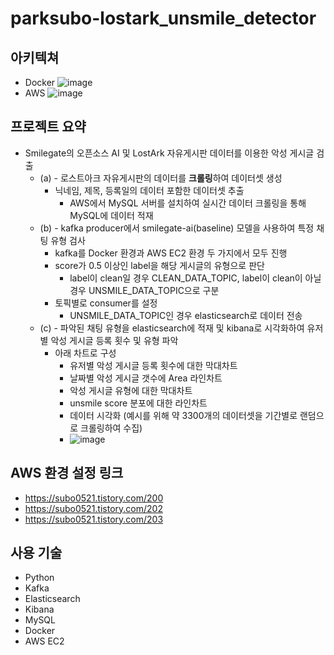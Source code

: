 # parksubo-lostark_unsmile_detector

## 아키텍쳐
- Docker
![image](https://github.com/parksubo/parksubo-lostark_unsmile_detector/assets/33623096/39306570-5619-47a2-adc5-78c817233968)
- AWS
![image](https://github.com/parksubo/parksubo-lostark_unsmile_detector/assets/33623096/cdff4990-dca7-4b34-9a96-b54cf55acaae)


## 프로젝트 요약
- Smilegate의 오픈소스 AI 및 LostArk 자유게시판 데이터를 이용한 악성 게시글 검출
    - (a) - 로스트아크 자유게시판의 데이터를 **크롤링**하여 데이터셋 생성
        - 닉네임, 제목, 등록일의 데이터 포함한 데이터셋 추출
            - AWS에서 MySQL 서버를 설치하여 실시간 데이터 크롤링을 통해 MySQL에 데이터 적재
    - (b) - kafka producer에서 smilegate-ai(baseline) 모델을 사용하여 특정 채팅 유형 검사
        - kafka를 Docker 환경과 AWS EC2 환경 두 가지에서 모두 진행
        - score가 0.5 이상인 label을 해당 게시글의 유형으로 판단
            - label이 clean일 경우 CLEAN_DATA_TOPIC, label이 clean이 아닐 경우 UNSMILE_DATA_TOPIC으로 구분
        - 토픽별로 consumer를 설정
            - UNSMILE_DATA_TOPIC인 경우 elasticsearch로 데이터 전송
    - (c) - 파악된 채팅 유형을 elasticsearch에 적재 및 kibana로 시각화하여 유저별 악성 게시글 등록 횟수 및 유형 파악
        - 아래 차트로 구성
            - 유저별 악성 게시글 등록 횟수에 대한 막대차트
            - 날짜별 악성 게시글 갯수에 Area 라인차트
            - 악성 게시글 유형에 대한 막대차트
            - unsmile score 분포에 대한 라인차트
            - 데이터 시각화 (예시를 위해 약 3300개의 데이터셋을 기간별로 랜덤으로 크롤링하여 수집)
            - ![image](https://github.com/parksubo/parksubo-lostark_unsmile_detector/assets/33623096/54280915-40f1-4d47-b06b-af46a69cdba6)



## AWS 환경 설정 링크
- https://subo0521.tistory.com/200
- https://subo0521.tistory.com/202
- https://subo0521.tistory.com/203


## 사용 기술
- Python
- Kafka
- Elasticsearch
- Kibana
- MySQL
- Docker
- AWS EC2



